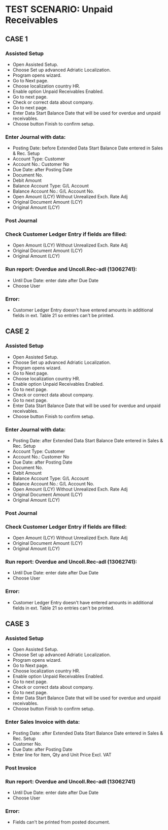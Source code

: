 # TEST SCENARIO: Unpaid Receivables


## CASE 1

### Assisted Setup

-	Open Assisted Setup.
-	Choose Set up advanced Adriatic Localization.
-	Program opens wizard.
-	Go to Next page.
-	Choose localization country HR.
-	Enable option Unpaid Receivables Enabled.
-	Go to next page.
-	Check or correct data about company.
-	Go to next page.
-	Enter Data Start Balance Date that will be used for overdue and unpaid receivables.
-	Choose button Finish to confirm setup.

### Enter Journal with data: 

-	Posting Date: before Extended Data Start Balance Date entered in Sales & Rec. Setup
-	Account Type: Customer
-	Account No.: Customer No
-	Due Date: after Posting Date
-	Document No.
-	Debit Amount
-	Balance Account Type: G/L Account
-	Balance Account No.: G/L Account No.
-	Open Amount (LCY) Without Unrealized Exch. Rate Adj
-	Original Document Amount (LCY)
-	Original Amount (LCY)

### Post Journal

### Check Customer Ledger Entry if fields are filled:

-	Open Amount (LCY) Without Unrealized Exch. Rate Adj
-	Original Document Amount (LCY)
-	Original Amount (LCY)

### Run report: Overdue and Uncoll.Rec-adl (13062741):

-	Until Due Date: enter date after Due Date
-	Choose User

### Error:

-	Customer Ledger Entry doesn't have entered amounts in 
additional fields in ext. Table 21 so entries can't be printed.

## CASE 2

### Assisted Setup

-	Open Assisted Setup.
-	Choose Set up advanced Adriatic Localization.
-	Program opens wizard.
-	Go to Next page.
-	Choose localization country HR.
-	Enable option Unpaid Receivables Enabled.
-	Go to next page.
-	Check or correct data about company.
-	Go to next page.
-	Enter Data Start Balance Date that will be used for overdue and unpaid receivables.
-	Choose button Finish to confirm setup.

### Enter Journal with data: 

-	Posting Date: after Extended Data Start Balance Date entered in Sales & Rec. Setup
-	Account Type: Customer
-	Account No.: Customer No
-	Due Date: after Posting Date
-	Document No.
-	Debit Amount
-	Balance Account Type: G/L Account
-	Balance Account No.: G/L Account No.
-	Open Amount (LCY) Without Unrealized Exch. Rate Adj
-	Original Document Amount (LCY)
-	Original Amount (LCY)

### Post Journal

### Check Customer Ledger Entry if fields are filled:

-	Open Amount (LCY) Without Unrealized Exch. Rate Adj
-	Original Document Amount (LCY)
-	Original Amount (LCY)

### Run report: Overdue and Uncoll.Rec-adl (13062741):

-	Until Due Date: enter date after Due Date
-	Choose User

### Error:

-	Customer Ledger Entry doesn't have entered amounts in additional fields in ext. Table 21 so entries can't be printed.

## CASE 3

### Assisted Setup

-	Open Assisted Setup.
-	Choose Set up advanced Adriatic Localization.
-	Program opens wizard.
-	Go to Next page.
-	Choose localization country HR.
-	Enable option Unpaid Receivables Enabled.
-	Go to next page.
-	Check or correct data about company.
-	Go to next page.
-	Enter Data Start Balance Date that will be used for overdue and unpaid receivables.
-	Choose button Finish to confirm setup.

### Enter Sales Invoice with data: 

-	Posting Date: after Extended Data Start Balance Date entered in Sales & Rec. Setup
-	Customer No.
-	Due Date: after Posting Date
-	Enter line for Item, Qty and Unit Price Excl. VAT

### Post Invoice

### Run report: Overdue and Uncoll.Rec-adl (13062741)

-	Until Due Date: enter date after Due Date
-	Choose User

### Error:

-	Fields can't be printed from posted document.
